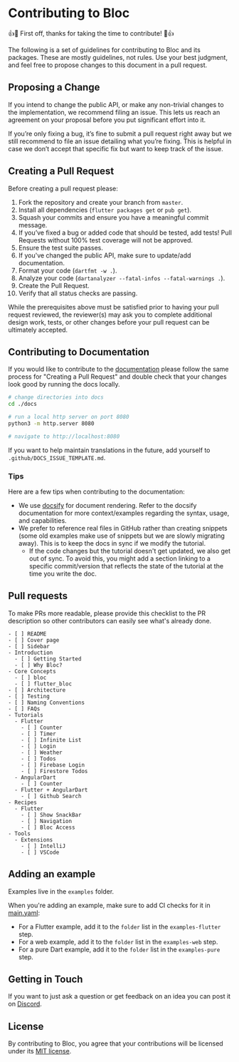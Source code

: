 # Contributing to Bloc

👍🎉 First off, thanks for taking the time to contribute! 🎉👍

The following is a set of guidelines for contributing to Bloc and its packages.
These are mostly guidelines, not rules. Use your best judgment,
and feel free to propose changes to this document in a pull request.

## Proposing a Change

If you intend to change the public API, or make any non-trivial changes
to the implementation, we recommend filing an issue.
This lets us reach an agreement on your proposal before you put significant
effort into it.

If you’re only fixing a bug, it’s fine to submit a pull request right away
but we still recommend to file an issue detailing what you’re fixing.
This is helpful in case we don’t accept that specific fix but want to keep
track of the issue.

## Creating a Pull Request

Before creating a pull request please:

1. Fork the repository and create your branch from `master`.
1. Install all dependencies (`flutter packages get` or `pub get`).
1. Squash your commits and ensure you have a meaningful commit message.
1. If you’ve fixed a bug or added code that should be tested, add tests!
Pull Requests without 100% test coverage will not be approved.
1. Ensure the test suite passes.
1. If you've changed the public API, make sure to update/add documentation.
1. Format your code (`dartfmt -w .`).
1. Analyze your code (`dartanalyzer --fatal-infos --fatal-warnings .`).
1. Create the Pull Request.
1. Verify that all status checks are passing.

While the prerequisites above must be satisfied prior to having your
pull request reviewed, the reviewer(s) may ask you to complete additional
design work, tests, or other changes before your pull request can be ultimately
accepted.

## Contributing to Documentation

If you would like to contribute to the [documentation](https://bloclibrary.dev)
please follow the same process for "Creating a Pull Request" and double check
that your changes look good by running the docs locally.

```sh
# change directories into docs
cd ./docs

# run a local http server on port 8080
python3 -m http.server 8080

# navigate to http://localhost:8080
```

If you want to help maintain translations in the future, add yourself to `.github/DOCS_ISSUE_TEMPLATE.md`.

### Tips

Here are a few tips when contributing to the documentation:
- We use [docsify](https://docsify.js.org) for document rendering. Refer to the docsify documentation for more context/examples regarding the syntax, usage, and capabilities.
- We prefer to reference real files in GitHub rather than creating snippets (some old examples make use of snippets but we are slowly migrating away).
  This is to keep the docs in sync if we modify the tutorial. 
  - If the code changes but the tutorial doesn't get updated, we also get out of sync. To avoid this, you might add a section linking to a specific commit/version that reflects the state of the tutorial at the time you write the doc.

## Pull requests

To make PRs more readable, please provide this checklist to the PR description
so other contributors can easily see what's already done.

```text
- [ ] README
- [ ] Cover page
- [ ] Sidebar
- Introduction
  - [ ] Getting Started
  - [ ] Why Bloc?
- Core Concepts
  - [ ] bloc
  - [ ] flutter_bloc
- [ ] Architecture
- [ ] Testing
- [ ] Naming Conventions
- [ ] FAQs
- Tutorials
  - Flutter
    - [ ] Counter
    - [ ] Timer
    - [ ] Infinite List
    - [ ] Login
    - [ ] Weather
    - [ ] Todos
    - [ ] Firebase Login
    - [ ] Firestore Todos
  - AngularDart
    - [ ] Counter
  - Flutter + AngularDart
    - [ ] Github Search
- Recipes
  - Flutter
    - [ ] Show SnackBar
    - [ ] Navigation
    - [ ] Bloc Access
- Tools
  - Extensions
    - [ ] IntelliJ
    - [ ] VSCode
```

## Adding an example

Examples live in the `examples` folder.

When you're adding an example, make sure to add CI checks for it in
[main.yaml](https://github.com/felangel/bloc/blob/master/.github/workflows/main.yaml):
- For a Flutter example, add it to the `folder` list in the `examples-flutter`
step.
- For a web example, add it to the `folder` list in the `examples-web` step.
- For a pure Dart example, add it to the `folder` list in the `examples-pure`
step.

## Getting in Touch

If you want to just ask a question or get feedback on an idea you can post it
on [Discord](https://discord.gg/bloc).

## License

By contributing to Bloc, you agree that your contributions will be licensed
under its [MIT license](LICENSE).
